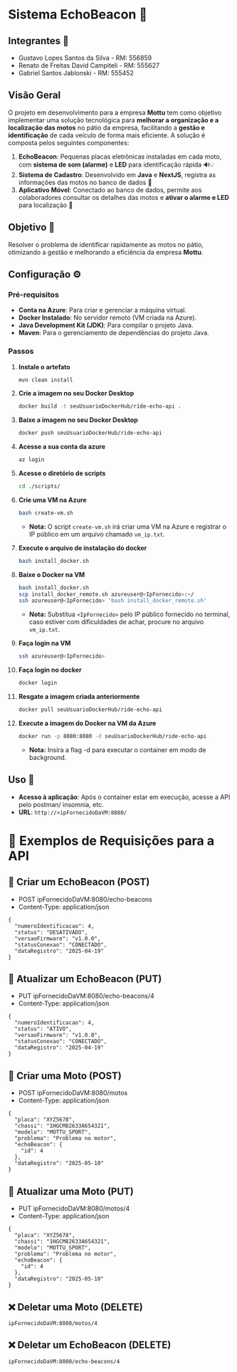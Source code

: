 
# Sistema EchoBeacon 🚨

## Integrantes 👥

- Gustavo Lopes Santos da Silva - RM: 556859  
- Renato de Freitas David Campiteli - RM: 555627  
- Gabriel Santos Jablonski - RM: 555452  

## Visão Geral

O projeto em desenvolvimento para a empresa **Mottu** tem como objetivo implementar uma solução tecnológica para **melhorar a organização e a localização das motos** no pátio da empresa, facilitando a **gestão e identificação** de cada veículo de forma mais eficiente. A solução é composta pelos seguintes componentes:

1. **EchoBeacon**: Pequenas placas eletrônicas instaladas em cada moto, com **sistema de som (alarme)** e **LED** para identificação rápida 🔊💡  
2. **Sistema de Cadastro**: Desenvolvido em **Java** e **NextJS**, registra as informações das motos no banco de dados 🧾  
3. **Aplicativo Móvel**: Conectado ao banco de dados, permite aos colaboradores consultar os detalhes das motos e **ativar o alarme e LED** para localização 📱  

## Objetivo 🎯

Resolver o problema de identificar rapidamente as motos no pátio, otimizando a gestão e melhorando a eficiência da empresa **Mottu**.

## Configuração ⚙️

### Pré-requisitos
- **Conta na Azure**: Para criar e gerenciar a máquina virtual.
- **Docker Instalado**: No servidor remoto (VM criada na Azure).
- **Java Development Kit (JDK)**: Para compilar o projeto Java.
- **Maven**: Para o gerenciamento de dependências do projeto Java.

### Passos
1. **Instale o artefato**
    ```bash
    mvn clean install  
    ```

2. **Crie a imagem no seu Docker Desktop**
    ```bash
    docker build -t seuUsuarioDockerHub/ride-echo-api .  
    ```

3. **Baixe a imagem no seu Docker Desktop**
    ```bash
    docker push seuUsuarioDockerHub/ride-echo-api
    ```

4. **Acesse a sua conta da azure**
    ```bash
    az login
    ```

5. **Acesse o diretório de scripts**
    ```bash
    cd ./scripts/
    ```

6. **Crie uma VM na Azure**
    ```bash
    bash create-vm.sh
    ```
    - **Nota:** O script `create-vm.sh` irá criar uma VM na Azure e registrar o IP público em um arquivo chamado `vm_ip.txt`.

7. **Execute o arquivo de instalação do docker**
    ```bash
    bash install_docker.sh
    ```

8. **Baixe o Docker na VM**
    ```bash
    bash install_docker.sh
    scp install_docker_remote.sh azureuser@<IpFornecido>:~/
    ssh azureuser@<IpFornecido> 'bash install_docker_remote.sh'
    ```
     - **Nota:** Substitua `<IpFornecido>` pelo IP público fornecido no terminal, caso estiver com dificuldades de achar, procure no arquivo `vm_ip.txt`.

9. **Faça login na VM**
    ```bash
    ssh azureuser@<IpFornecido>
    ```

10. **Faça login no docker**
    ```bash
    docker login
    ```

11. **Resgate a imagem criada anteriormente**
    ```bash
    docker pull seuUsuarioDockerHub/ride-echo-api
    ```

12. **Execute a imagem do Docker na VM da Azure**
    ```bash
    docker run -p 8080:8080 -d seuUsarioDockerHub/ride-echo-api
    ```
    - **Nota:** Insira a flag -d para executar o container em modo de background.

## Uso 🚀

- **Acesso à aplicação**: Após o container estar em execução, acesse a API pelo postman/ insomnia, etc.
- **URL**: `http://<ipFornecidoDaVM:8080/`

# 📘 Exemplos de Requisições para a API 

## 🔹 Criar um EchoBeacon (POST)
- POST ipFornecidoDaVM:8080/echo-beacons
- Content-Type: application/json
```http
{
  "numeroIdentificacao": 4,
  "status": "DESATIVADO",
  "versaoFirmware": "v1.0.0",
  "statusConexao": "CONECTADO",
  "dataRegistro": "2025-04-19"
}
```

## 🔹 Atualizar um EchoBeacon (PUT)
- PUT ipFornecidoDaVM:8080/echo-beacons/4
- Content-Type: application/json
```http
{
  "numeroIdentificacao": 4,
  "status": "ATIVO",
  "versaoFirmware": "v1.0.0",
  "statusConexao": "CONECTADO",
  "dataRegistro": "2025-04-19"
}
```

## 🔹 Criar uma Moto (POST)
- POST ipFornecidoDaVM:8080/motos
- Content-Type: application/json
```http
{
  "placa": "XYZ5678",
  "chassi": "1HGCM82633A654321",
  "modelo": "MOTTU_SPORT",
  "problema": "Problema no motor",
  "echoBeacon": {
    "id": 4
  },
  "dataRegistro": "2025-05-10"
}
```

## 🔹 Atualizar uma Moto (PUT)

- PUT ipFornecidoDaVM:8080/motos/4
- Content-Type: application/json
```http
{
  "placa": "XYZ5678",
  "chassi": "1HGCM82633A654321",
  "modelo": "MOTTU_SPORT",
  "problema": "Problema no motor",
  "echoBeacon": {
    "id": 4
  },
  "dataRegistro": "2025-05-10"
}
```

## ❌ Deletar uma Moto (DELETE)
```
ipFornecidoDaVM:8080/motos/4
```

## ❌ Deletar um EchoBeacon (DELETE)
```
ipFornecidoDaVM:8080/echo-beacons/4
```
